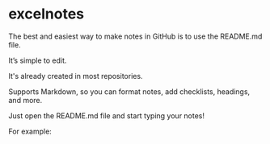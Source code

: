 # excelnotes
The best and easiest way to make notes in GitHub is to use the README.md file.

It’s simple to edit.

It's already created in most repositories.

Supports Markdown, so you can format notes, add checklists, headings, and more.

Just open the README.md file and start typing your notes!

For example:
